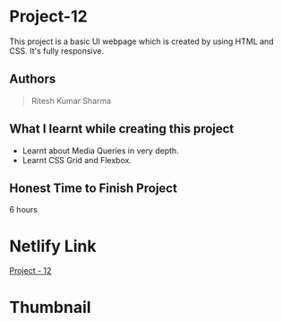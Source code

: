 
# Project-12

This project is a basic UI webpage which is created by using HTML and CSS. It's fully responsive.





## Authors

 >Ritesh Kumar Sharma


## What I learnt while creating this project

- Learnt about Media Queries in very depth.
- Learnt CSS Grid and Flexbox.



## Honest Time to Finish Project

6 hours



# Netlify Link

[Project - 12](https://project-12-rk.netlify.app/)

# Thumbnail

